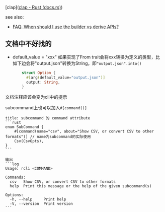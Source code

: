[clap]([clap - Rust (docs.rs)](https://docs.rs/clap/latest/clap/index.html))

see also: 
- [FAQ: When should I use the builder vs derive APIs?](https://docs.rs/clap/latest/clap/_faq/index.html#when-should-i-use-the-builder-vs-derive-apis "mod clap::_faq")

## 文档中不好找的

- default_value = "xxx" 如果实现了From trait会将xxx转换为定义的类型，比如下边会将"output.json"转换为String，即`"output.json".into()`
  ```rust
      struct Option {
        #[arg(default_value="output.json")]
        output: String,
      }
	```

文档注释应该会变为cli中的提示

subcommand上也可以加入`#[command()]`
````ad-example
title: subcommand 的 command attribute
```rust
enum SubCommand {
    #[command(name="csv", about="Show CSV, or convert CSV to other formats")] // name为subcommand的实际使用
    Csv(CsvOpts),
}
```

输出
```log
Usage: rcli <COMMAND>

Commands:
  csv   Show CSV, or convert CSV to other formats
  help  Print this message or the help of the given subcommand(s)

Options:
  -h, --help     Print help
  -V, --version  Print version       
```
````